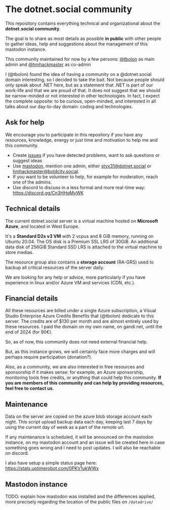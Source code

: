 # The dotnet.social community

This repository contains everything technical and organizational about the **dotnet.social community**.

The goal is to share as most details as possible **in public** with other people to gather ideas, help and suggestions about the management of this mastodon instance.

This community maintained for now by a few persons: [@tbolon](https://github.com/tbolon) as main admin and [@hmhackmaster](https://github.com/hmhackmaster) as co-admin

I (@tbolon) found the idea of having a community on a @dotnet.social domain interesting, so I decided to take the bait.
Not because people should only speak about .NET here, but as a statement that .NET is part of our work-life and that we are proud of that.
It does not suggest that we should be narrow-minded or not interested in other technologies. In fact, I expect the complete opposite: to be curious, open-minded, and interested in all talks about our day-to-day domain: coding and technologies.

## Ask for help

We encourage you to participate in this repository if you have any resources, knowledge, energy or just time and motivation to help me and this community.

* Create [issues](https://github.com/dotnet-social/community/issues) if you have detected problems, want to ask questions or suggest ideas
* Use [mastodon](https://dotnet.social/home), mention one admin, either [styx31@dotnet.social](https://dotnet.social/@styx31) or [hmhackmaster@boldcity.social](https://boldcity.social/@HMHackmaster).
* If you want to be volunteer to help, for example for moderation, reach one of the admins.
* Use discord to discuss in a less formal and more real-time way: https://discord.gg/Cn3HHqMyWK

## Technical details

The current dotnet.social server is a virtual machine hosted on **Microsoft Azure**, and located in West Europe.

It's a **Standard D2s v3 VM** with 2 vcpus and 8 GiB memory, running on Ubuntu 20.04.
The OS disk is a Premium SSL LRS of 30GiB. An additional data disk of 256GiB Standard SSD LRS is attached to the virtual machine to store medias.

The resource group also contains a **storage account** (RA-GRS) used to backup all critical resources of the server daily.

We are looking for any help or advice, more particularly if you have experience in linux and/or Azure VM and services (CDN, etc.).

## Financial details

All these resources are billed under a single Azure subscription, a Visual Studio Enterprise Azure Credits Benefits that (@tbolon) dedicate to this server.
The credits are of $130 per month and are almost entirely used by these resources.
I paid the domain on my own name, on gandi.net, until the end of 2024 (for 90€).

So, as of now, this community does not need external financial help.

But, as this instance grows, we will certainly face more charges and will perhaps require participation (donation?).

Also, as a community, we are also interested in free resources and sponsorship if it makes sense: for example, an Azure sponsorship, monitoring tools free credits, or anything that could help this community. **If you are members of this community and can help by providing resources, feel free to contact us.**

## Maintenance

Data on the server are copied on the azure blob storage account each night.
This script upload backup data each day, keeping last 7 days by using the current day of week as a part of the remote url.

If any maintenance is scheduled, it will be announced on the mastodon instance, on my mastodon account and an issue will be created here in case something goes wrong and I need to post updates. I will also be reachable on discord.

I also have setup a simple status page here: https://stats.uptimerobot.com/0PKV1ukWWx

## Mastodon instance

TODO: explain how mastodon was installed and the differences applied, more precisely regarding the location of the public files on `/datadrive/`

